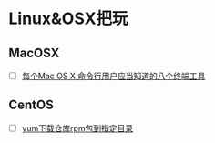 
# Linux&OSX把玩


## MacOSX

- [ ] [每个Mac OS X 命令行用户应当知道的八个终端工具](http://aimijia.net/2014/05/each-mac-os-x-command-line-users-should-be-aware-of-the-eight-terminal-tool/)



## CentOS

- [ ] [yum下载仓库rpm包到指定目录](http://www.issacy.com/?p=541)

